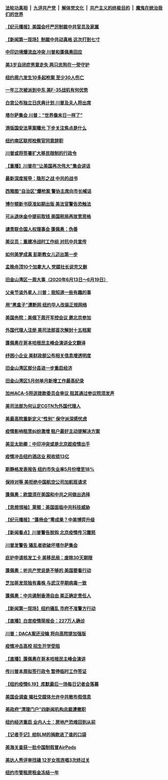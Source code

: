 

####  [法轮功真相](../../../../basic/blob/master/README.md?t=06212031) &nbsp;|&nbsp; [九评共产党](../../../../9ping.md/blob/master/README.md?t=06212031) &nbsp;|&nbsp; [解体党文化](../../../../jtdwh.md/blob/master/README.md?t=06212031)  &nbsp;|&nbsp; [共产主义的终极目的](../../../../gczydzjmd.md/blob/master/README.md?t=06212031) &nbsp;|&nbsp; [魔鬼在统治我们的世界](../../../../mgztzwmdsj.md/blob/master/README.md?t=06212031) 

#### [【纪元播报】美国会吁严厉制裁中共官员及家属](../pages/nsc412/n12201402.md?t=06212031) 

#### [【新闻第一现场】制裁中共动真格 这次打到七寸](../pages/nsc412/n12201730.md?t=06212031) 

#### [中印边境爆流血冲突 川普和蓬佩奥回应](../pages/nsc412/n12201068.md?t=06212031) 

#### [美3岁自闭症男童走失 两只忠狗在一旁守护](../pages/nsc412/n12201540.md?t=06212031) 

#### [纽约周六发生10多起枪案 至少30人伤亡](../pages/nsc412/n12201569.md?t=06212031) 

#### [一年三次被派到中东 美F-35战机有何优势](../pages/nsc412/n12193910.md?t=06212031) 

#### [白宫公布独立日庆典计划 川普及夫人将出席](../pages/nsc412/n12201111.md?t=06212031) 

#### [塔尔萨集会 川普：“世界像末日一样了”](../pages/nsc412/n12200981.md?t=06212031) 

#### [港版国安法草案曝光 下步关注焦点是什么](../pages/nsc412/n12200876.md?t=06212031) 

#### [纽约南区联邦检察官同意辞职](../pages/nsc412/n12200996.md?t=06212031) 

#### [川普或将签署扩大移民限制的行政令](../pages/nsc412/n12201017.md?t=06212031) 

#### [【重播】川普在“让美国再次伟大”集会讲话](../pages/nsc412/n12199351.md?t=06212031) 

#### [最新深度报导：隐形之战 中共的战书](../pages/nsc412/n12200980.md?t=06212031) 

#### [西雅图“自治区”爆枪案 警协主席向市长喊话](../pages/nsc412/n12200903.md?t=06212031) 

#### [博尔顿新书获准如期出版 美法官警告恐触法](../pages/nsc412/n12200486.md?t=06212031) 

#### [可从退休金中提前取钱  美国税局再放宽资格](../pages/nsc412/n12200725.md?t=06212031) 

#### [谴责联合国人权理事会 蓬佩奥：伪善](../pages/nsc412/n12200748.md?t=06212031) 

#### [美议员：重建冷战时工作组 对抗中共宣传](../pages/nsc412/n12200449.md?t=06212031) 

#### [如何美梦成真 彭斯教女儿迈出第一步](../pages/nsc412/n12200401.md?t=06212031) 

#### [孟晚舟顶10个加拿大人 党媒社长说完又删](../pages/nsc412/n12200398.md?t=06212031) 

#### [旧金山湾区一周大事（2020年6月13日〜6月19日）](../pages/nsc412/n12200439.md?t=06212031) 

#### [父亲节谈外星人 川普：我知道一些有趣的事](../pages/nsc412/n12200212.md?t=06212031) 

#### [用“黑盒子”遭断网   纽约华人改装正规网络](../pages/nsc412/n12199538.md?t=06212031) 

#### [美国务院：美俄下周开军控会议 邀北京参加](../pages/nsc412/n12200097.md?t=06212031) 

#### [外国代理人注册 美司法部首次解封十五档案](../pages/nsc412/n12199547.md?t=06212031) 

#### [蓬佩奥在哥本哈根民主峰会演讲全文翻译](../pages/nsc412/n12199290.md?t=06212031) 

#### [纾困小企业 美财政部公布相关信息增透明度](../pages/nsc412/n12199644.md?t=06212031) 

#### [旧金山湾区部分县进一步重启经济](../pages/nsc412/n12199750.md?t=06212031) 

#### [旧金山湾区5月创单月新增工作最高纪录](../pages/nsc412/n12199698.md?t=06212031) 

#### [加州ACA-5将送拨款委员会审议 阻其通过参议院须发声](../pages/nsc412/n12199686.md?t=06212031) 

#### [美司法部为何认定CGTN为外国代理人](../pages/nsc412/n12199531.md?t=06212031) 

#### [美最高院重新定义“性别” 保守派深感忧虑](../pages/nsc412/n12199501.md?t=06212031) 

#### [疫情影响租赁纠纷激增  租户最好主动提解决方案](../pages/nsc412/n12199526.md?t=06212031) 

#### [美亚太助卿：中印冲突或是北京趁疫情出手](../pages/nsc412/n12198861.md?t=06212031) 

#### [疫情冲击纽约酒店业 税收损13亿](../pages/nsc412/n12199565.md?t=06212031) 

#### [斯静格发表报告   纽约市失业率5月份增至18%](../pages/nsc412/n12199556.md?t=06212031) 

#### [保持对等 美拒绝中国航空公司加航班请求](../pages/nsc412/n12199377.md?t=06212031) 

#### [蓬佩奥：欧盟须在美国和中共之间做出选择](../pages/nsc412/n12199184.md?t=06212031) 

#### [【思想领袖】莱顿：美国面临中共科技威胁](../pages/nsc412/n12033930.md?t=06212031) 

#### [【纪元播报】“蓬杨会”零成果？中美博弈升级](../pages/nsc412/n12199275.md?t=06212031) 

#### [【新闻看点】川普警告脱钩 北京疫情传习震怒](../pages/nsc412/n12198957.md?t=06212031) 

#### [川普发警告 骚乱者欲破坏塔尔萨集会](../pages/nsc412/n12199233.md?t=06212031) 

#### [庇护申请核发工卡 美移民局：废除30天期限](../pages/nsc412/n12199178.md?t=06212031) 

#### [蓬佩奥：听共产党说是不够的 美国要看行动](../pages/nsc412/n12198968.md?t=06212031) 

#### [芝加哥发现独有毒株 与武汉早期病毒一致](../pages/nsc412/n12199036.md?t=06212031) 

#### [蓬佩奥：中共遏制香港自由 美正确定责任人](../pages/nsc412/n12198814.md?t=06212031) 

#### [【新闻第一现场】纽约骚乱 市府不准警方行动](../pages/nsc412/n12198905.md?t=06212031) 

#### [【直播】白宫疫情简报会：227万人确诊](../pages/nsc412/n12198669.md?t=06212031) 

#### [川普：DACA案还没输 将向高院提加强版](../pages/nsc412/n12198635.md?t=06212031) 

#### [疫情冲击高校 招生开学受阻](../pages/nsc412/n12198698.md?t=06212031) 

#### [【直播】蓬佩奥在哥本哈根民主峰会演讲](../pages/nsc412/n12198355.md?t=06212031) 

#### [传川普本周拟签行政令 暂停临时工作签证](../pages/nsc412/n12198579.md?t=06212031) 

#### [【纽约疫情6.19】库默最后一场每日记者会落幕](../pages/nsc412/n12197864.md?t=06212031) 

#### [美国会调查 揭社交媒体允许中共散布假信息](../pages/nsc412/n12198310.md?t=06212031) 

#### [美政府“清理门户”四新闻机构总裁遭撤职](../pages/nsc412/n12198300.md?t=06212031) 

#### [纽约经济重启 业内人士：房地产恐难回到从前](../pages/nsc412/n12197038.md?t=06212031) 

#### [【记者手记】给BLM的捐款进了谁的口袋](../pages/nsc412/n12197012.md?t=06212031) 

#### [美海关查获一批中国制假冒AirPods](../pages/nsc412/n12197717.md?t=06212031) 

#### [美达人秀评审找碴 12岁女孩连唱3次终过关](../pages/nsc412/n12197427.md?t=06212031) 

#### [纽约市管租房租金冻结一年](../pages/nsc412/n12197055.md?t=06212031) 

